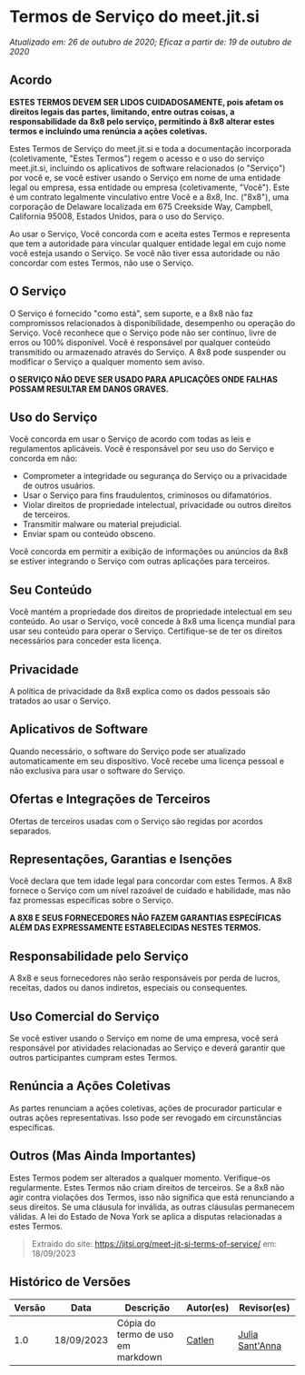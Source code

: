 # Termos de Serviço do meet.jit.si
*Atualizado em: 26 de outubro de 2020; Eficaz a partir de: 19 de outubro de 2020*

## Acordo
**ESTES TERMOS DEVEM SER LIDOS CUIDADOSAMENTE, pois afetam os direitos legais das partes, limitando, entre outras coisas, a responsabilidade da 8x8 pelo serviço, permitindo à 8x8 alterar estes termos e incluindo uma renúncia a ações coletivas.**

Estes Termos de Serviço do meet.jit.si e toda a documentação incorporada (coletivamente, "Estes Termos") regem o acesso e o uso do serviço meet.jit.si, incluindo os aplicativos de software relacionados (o "Serviço") por você e, se você estiver usando o Serviço em nome de uma entidade legal ou empresa, essa entidade ou empresa (coletivamente, "Você"). Este é um contrato legalmente vinculativo entre Você e a 8x8, Inc. ("8x8"), uma corporação de Delaware localizada em 675 Creekside Way, Campbell, California 95008, Estados Unidos, para o uso do Serviço.

Ao usar o Serviço, Você concorda com e aceita estes Termos e representa que tem a autoridade para vincular qualquer entidade legal em cujo nome você esteja usando o Serviço. Se você não tiver essa autoridade ou não concordar com estes Termos, não use o Serviço.

## O Serviço
O Serviço é fornecido "como está", sem suporte, e a 8x8 não faz compromissos relacionados à disponibilidade, desempenho ou operação do Serviço. Você reconhece que o Serviço pode não ser contínuo, livre de erros ou 100% disponível. Você é responsável por qualquer conteúdo transmitido ou armazenado através do Serviço. A 8x8 pode suspender ou modificar o Serviço a qualquer momento sem aviso.

**O SERVIÇO NÃO DEVE SER USADO PARA APLICAÇÕES ONDE FALHAS POSSAM RESULTAR EM DANOS GRAVES.**

## Uso do Serviço
Você concorda em usar o Serviço de acordo com todas as leis e regulamentos aplicáveis. Você é responsável por seu uso do Serviço e concorda em não:

- Comprometer a integridade ou segurança do Serviço ou a privacidade de outros usuários.
- Usar o Serviço para fins fraudulentos, criminosos ou difamatórios.
- Violar direitos de propriedade intelectual, privacidade ou outros direitos de terceiros.
- Transmitir malware ou material prejudicial.
- Enviar spam ou conteúdo obsceno.

Você concorda em permitir a exibição de informações ou anúncios da 8x8 se estiver integrando o Serviço com outras aplicações para terceiros.

## Seu Conteúdo
Você mantém a propriedade dos direitos de propriedade intelectual em seu conteúdo. Ao usar o Serviço, você concede à 8x8 uma licença mundial para usar seu conteúdo para operar o Serviço. Certifique-se de ter os direitos necessários para conceder esta licença.

## Privacidade
A política de privacidade da 8x8 explica como os dados pessoais são tratados ao usar o Serviço.

## Aplicativos de Software
Quando necessário, o software do Serviço pode ser atualizado automaticamente em seu dispositivo. Você recebe uma licença pessoal e não exclusiva para usar o software do Serviço.

## Ofertas e Integrações de Terceiros
Ofertas de terceiros usadas com o Serviço são regidas por acordos separados.

## Representações, Garantias e Isenções
Você declara que tem idade legal para concordar com estes Termos. A 8x8 fornece o Serviço com um nível razoável de cuidado e habilidade, mas não faz promessas específicas sobre o Serviço.

**A 8X8 E SEUS FORNECEDORES NÃO FAZEM GARANTIAS ESPECÍFICAS ALÉM DAS EXPRESSAMENTE ESTABELECIDAS NESTES TERMOS.**

## Responsabilidade pelo Serviço
A 8x8 e seus fornecedores não serão responsáveis por perda de lucros, receitas, dados ou danos indiretos, especiais ou consequentes.

## Uso Comercial do Serviço
Se você estiver usando o Serviço em nome de uma empresa, você será responsável por atividades relacionadas ao Serviço e deverá garantir que outros participantes cumpram estes Termos.

## Renúncia a Ações Coletivas
As partes renunciam a ações coletivas, ações de procurador particular e outras ações representativas. Isso pode ser revogado em circunstâncias específicas.

## Outros (Mas Ainda Importantes)
Estes Termos podem ser alterados a qualquer momento. Verifique-os regularmente. Estes Termos não criam direitos de terceiros. Se a 8x8 não agir contra violações dos Termos, isso não significa que está renunciando a seus direitos. Se uma cláusula for inválida, as outras cláusulas permanecem válidas. A lei do Estado de Nova York se aplica a disputas relacionadas a estes Termos. 

>Extraído do site:
https://jitsi.org/meet-jit-si-terms-of-service/
em: 18/09/2023

## Histórico de Versões

Versão  |   Data    | Descrição | Autor(es) | Revisor(es)
--------- | ------- | ------ | ---------- | ----------
 1.0 | 18/09/2023 | Cópia do termo de uso em markdown | [Catlen](https://github.com/catlenc)|[Julia Sant'Anna](https://github.com/JuliaSSouza)|